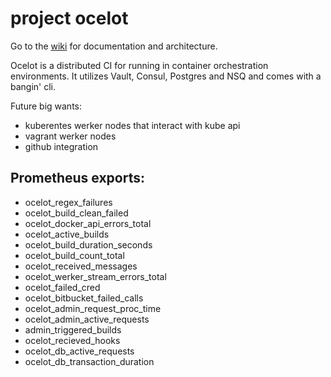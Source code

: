 # project ocelot

Go to the [wiki](https://github.com/shankj3/ocelot/wiki) for documentation and architecture. 

Ocelot is a distributed CI for running in container orchestration environments. It utilizes Vault, Consul, Postgres and NSQ and comes with a bangin' cli.


Future big wants:
- kuberentes werker nodes that interact with kube api 
- vagrant werker nodes
- github integration 

## Prometheus exports:
- ocelot_regex_failures
- ocelot_build_clean_failed
- ocelot_docker_api_errors_total
- ocelot_active_builds
- ocelot_build_duration_seconds
- ocelot_build_count_total
- ocelot_received_messages
- ocelot_werker_stream_errors_total
- ocelot_failed_cred
- ocelot_bitbucket_failed_calls
- ocelot_admin_request_proc_time
- ocelot_admin_active_requests
- admin_triggered_builds
- ocelot_recieved_hooks
- ocelot_db_active_requests
- ocelot_db_transaction_duration
